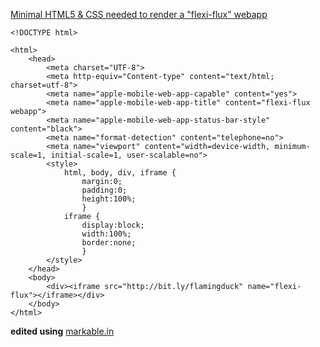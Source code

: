 [Minimal HTML5 & CSS needed to render a "flexi-flux" webapp](http://bright-spark.github.io/flexi-flux-webapp)

```
<!DOCTYPE html>

<html>
    <head>
        <meta charset="UTF-8">
        <meta http-equiv="Content-type" content="text/html; charset=utf-8">
        <meta name="apple-mobile-web-app-capable" content="yes">
        <meta name="apple-mobile-web-app-title" content="flexi-flux webapp">
        <meta name="apple-mobile-web-app-status-bar-style" content="black">
        <meta name="format-detection" content="telephone=no">
        <meta name="viewport" content="width=device-width, minimum-scale=1, initial-scale=1, user-scalable=no">
        <style>
            html, body, div, iframe {
                margin:0;
                padding:0;
                height:100%;
                }
            iframe {
                display:block;
                width:100%;
                border:none;
                }
        </style>
    </head>
    <body>
        <div><iframe src="http://bit.ly/flamingduck" name="flexi-flux"></iframe></div>
    </body>
</html>
```

**edited using** [markable.in](https://markable.in/editor/)

